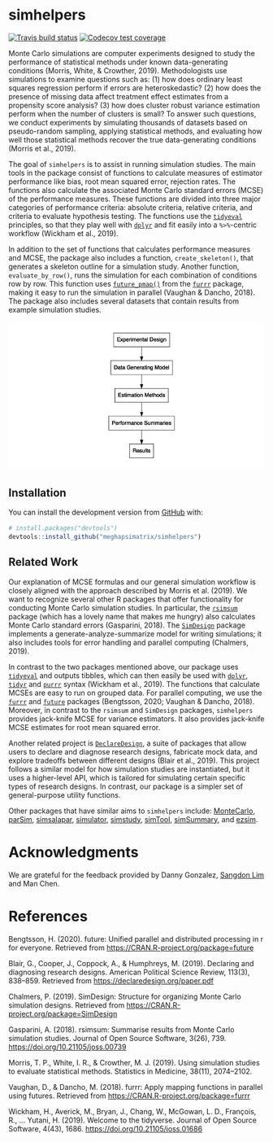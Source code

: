 
<!-- README.md is generated from README.Rmd. Please edit that file -->

# simhelpers

<!-- badges: start -->

[![Travis build
status](https://travis-ci.org/meghapsimatrix/simhelpers.svg?branch=master)](https://travis-ci.org/meghapsimatrix/simhelpers)
[![Codecov test
coverage](https://codecov.io/gh/meghapsimatrix/simhelpers/branch/master/graph/badge.svg)](https://codecov.io/gh/meghapsimatrix/simhelpers?branch=master)
<!-- badges: end -->

Monte Carlo simulations are computer experiments designed to study the
performance of statistical methods under known data-generating
conditions (Morris, White, & Crowther, 2019). Methodologists use
simulations to examine questions such as: (1) how does ordinary least
squares regression perform if errors are heteroskedastic? (2) how does
the presence of missing data affect treatment effect estimates from a
propensity score analysis? (3) how does cluster robust variance
estimation perform when the number of clusters is small? To answer such
questions, we conduct experiments by simulating thousands of datasets
based on pseudo-random sampling, applying statistical methods, and
evaluating how well those statistical methods recover the true
data-generating conditions (Morris et al., 2019).

The goal of `simhelpers` is to assist in running simulation studies. The
main tools in the package consist of functions to calculate measures of
estimator performance like bias, root mean squared error, rejection
rates. The functions also calculate the associated Monte Carlo standard
errors (MCSE) of the performance measures. These functions are divided
into three major categories of performance criteria: absolute criteria,
relative criteria, and criteria to evaluate hypothesis testing. The
functions use the
[`tidyeval`](https://tidyeval.tidyverse.org/index.html) principles, so
that they play well with
[`dplyr`](https://dplyr.tidyverse.org/index.html) and fit easily into a
`%>%`-centric workflow (Wickham et al., 2019).

In addition to the set of functions that calculates performance measures
and MCSE, the package also includes a function, `create_skeleton()`,
that generates a skeleton outline for a simulation study. Another
function, `evaluate_by_row()`, runs the simulation for each combination
of conditions row by row. This function uses
[`future_pmap()`](https://davisvaughan.github.io/furrr/reference/future_map2.html)
from the [`furrr`](https://davisvaughan.github.io/furrr/) package,
making it easy to run the simulation in parallel (Vaughan & Dancho,
2018). The package also includes several datasets that contain results
from example simulation studies.

<img src="man/figures/workflow.png" />

## Installation

You can install the development version from
[GitHub](https://github.com/) with:

``` r
# install.packages("devtools")
devtools::install_github("meghapsimatrix/simhelpers")
```

## Related Work

Our explanation of MCSE formulas and our general simulation workflow is
closely aligned with the approach described by Morris et al. (2019). We
want to recognize several other R packages that offer functionality for
conducting Monte Carlo simulation studies. In particular, the
[`rsimsum`](https://cran.r-project.org/package=rsimsum) package (which
has a lovely name that makes me hungry) also calculates Monte Carlo
standard errors (Gasparini, 2018). The
[`SimDesign`](https://cran.r-project.org/package=SimDesign) package
implements a generate-analyze-summarize model for writing simulations;
it also includes tools for error handling and parallel computing
(Chalmers, 2019).

In contrast to the two packages mentioned above, our package uses
[`tidyeval`](https://tidyeval.tidyverse.org/index.html) and outputs
tibbles, which can then easily be used with
[`dplyr`](https://dplyr.tidyverse.org/index.html),
[`tidyr`](https://tidyr.tidyverse.org/) and
[`purrr`](https://purrr.tidyverse.org/) syntax (Wickham et al., 2019).
The functions that calculate MCSEs are easy to run on grouped data. For
parallel computing, we use the
[`furrr`](https://davisvaughan.github.io/furrr/) and
[`future`](https://rstudio.github.io/promises/articles/futures.html)
packages (Bengtsson, 2020; Vaughan & Dancho, 2018). Moreover, in
contrast to the `rsimsum` and `SimDesign` packages, `simhelpers`
provides jack-knife MCSE for variance estimators. It also provides
jack-knife MCSE estimates for root mean squared error.

Another related project is
[`DeclareDesign`](https://declaredesign.org/), a suite of packages that
allow users to declare and diagnose research designs, fabricate mock
data, and explore tradeoffs between different designs (Blair et al.,
2019). This project follows a similar model for how simulation studies
are instantiated, but it uses a higher-level API, which is tailored for
simulating certain specific types of research designs. In contrast, our
package is a simpler set of general-purpose utility functions.

Other packages that have similar aims to `simhelpers` include:
[MonteCarlo](https://CRAN.R-project.org/package=MonteCarlo),
[parSim](https://CRAN.R-project.org/package=parSim),
[simsalapar](https://CRAN.R-project.org/package=simsalapar),
[simulator](https://CRAN.R-project.org/package=simulator),
[simstudy](https://CRAN.R-project.org/package=simstudy),
[simTool](https://CRAN.R-project.org/package=simTool),
[simSummary](https://CRAN.R-project.org/package=simSummary), and
[ezsim](https://CRAN.R-project.org/package=ezsim).

# Acknowledgments

We are grateful for the feedback provided by Danny Gonzalez, [Sangdon
Lim](https://sdlim.com/) and Man Chen.

# References

Bengtsson, H. (2020). future: Unified parallel and distributed
processing in r for everyone. Retrieved from
<https://CRAN.R-project.org/package=future>

Blair, G., Cooper, J., Coppock, A., & Humphreys, M. (2019). Declaring
and diagnosing research designs. American Political Science Review,
113(3), 838–859. Retrieved from <https://declaredesign.org/paper.pdf>

Chalmers, P. (2019). SimDesign: Structure for organizing Monte Carlo
simulation designs. Retrieved from
<https://CRAN.R-project.org/package=SimDesign>

Gasparini, A. (2018). rsimsum: Summarise results from Monte Carlo
simulation studies. Journal of Open Source Software, 3(26), 739.
<https://doi.org/10.21105/joss.00739>

Morris, T. P., White, I. R., & Crowther, M. J. (2019). Using simulation
studies to evaluate statistical methods. Statistics in Medicine, 38(11),
2074–2102.

Vaughan, D., & Dancho, M. (2018). furrr: Apply mapping functions in
parallel using futures. Retrieved from
<https://CRAN.R-project.org/package=furrr>

Wickham, H., Averick, M., Bryan, J., Chang, W., McGowan, L. D.,
François, R., … Yutani, H. (2019). Welcome to the tidyverse. Journal of
Open Source Software, 4(43), 1686. <https://doi.org/10.21105/joss.01686>
